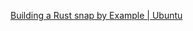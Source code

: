 [Building a Rust snap by Example | Ubuntu](https://ubuntu.com/blog/building-a-rust-snap-by-example)
